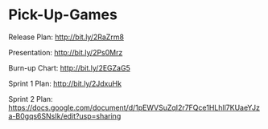 # Pick-Up-Games

Release Plan: http://bit.ly/2RaZrm8

Presentation: http://bit.ly/2Ps0Mrz

Burn-up Chart: http://bit.ly/2EGZaG5

Sprint 1 Plan: http://bit.ly/2JdxuHk

Sprint 2 Plan: https://docs.google.com/document/d/1pEWVSuZqI2r7FQce1HLhll7KUaeYJza-B0gqs6SNsIk/edit?usp=sharing

